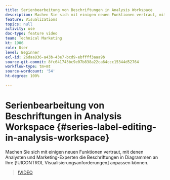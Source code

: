 ```yaml
---
title: Serienbearbeitung von Beschriftungen in Analysis Workspace
description: Machen Sie sich mit einigen neuen Funktionen vertraut, mit denen Analysten und Marketing-Experten die Beschriftungen in Diagrammen an Ihre Visualisierungsanforderungen anpassen können.
feature: Visualizations
topics: null
activity: use
doc-type: feature video
team: Technical Marketing
kt: 1906
role: User
level: Beginner
exl-id: 26daa836-a43b-43e7-bcd9-ebffff3aaa9b
source-git-commit: 8fc641743bc9e07b838a22ca64ccc15344d52764
workflow-type: tm+mt
source-wordcount: '54'
ht-degree: 100%

---
```


# Serienbearbeitung von Beschriftungen in Analysis Workspace {#series-label-editing-in-analysis-workspace}

Machen Sie sich mit einigen neuen Funktionen vertraut, mit denen Analysten und Marketing-Experten die Beschriftungen in Diagrammen an Ihre [!UICONTROL Visualisierungsanforderungen] anpassen können.

>[!VIDEO](https://video.tv.adobe.com/v/23728/?quality=12&learn=on)
